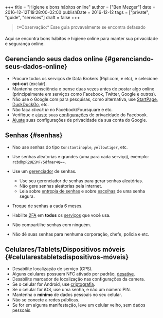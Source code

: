 +++
title = "Higiene e bons hábitos online"
author = ["Ben Mezger"]
date = 2016-12-12T19:28:00-02:00
publishDate = 2016-12-12
tags = ["private", "guide", "services"]
draft = false
+++

> ❗️\*Observação:\* Esse guia provavelmente se encontra defasado

Aqui se encontra bons hábitos e higiene online para manter sua
privacidade e segurança online.


## Gerenciando seus dados online {#gerenciando-seus-dados-online}

-   Procure todos os serviços de Data Brokers (Pipl.com, e etc), e selecione
    **opt-out** (excluir).
-   Mantenha consciência e pense duas vezes antes de postar algo online
    (principalmente em serviços como Facebook, Twitter, Google e outros).
-   Não use o Google.com para pesquisas, como alternativa, use [StartPage](https://www.startpage.com/),
    [DuckDuckGo](https://duckduckgo.com/), etc.
-   Não faça _check in_ no Facebook/Foursquare e etc.
-   Verifique e [ajuste](https://www.eff.org/deeplinks/2010/05/more-privacy-facebook-new-privacy-controls) suas [configurações](https://www.eff.org/deeplinks/2013/01/how-protect-your-privacy-facebooks-graph-search) de privacidade do Facebook.
-   [Ajuste](https://www.eff.org/deeplinks/2015/11/guide-google-account-privacy-settings-students) suas configurações de privacidade da sua conta do Google.


## Senhas {#senhas}

-   Nao use senhas do tipo `Constantinople`, `yellowtiger`, etc.
-   Use senhas aleatorias e grandes (uma para cada serviço), exemplo:
    `rcbdhpR2UE5MF/5dfmer4Q==`.
-   Use um [gerenciador](http://keepass.info/) de senhas.
    -   Use seu gerenciador de senhas para gerar senhas aleatórias.
    -   Não gere senhas aleátorias pela Internet.
    -   Leia sobre [entropia de senhas](https://www.explainxkcd.com/wiki/index.php/936:%5FPassword%5FStrength) e sobre [escolhas](https://www.schneier.com/blog/archives/2014/03/choosing%5Fsecure%5F1.html) de uma senha segura.

-   Troque de senhas a cada 6 meses.
-   Habilite [2FA](https://www.turnon2fa.com/) em **todos** os [serviços](https://twofactorauth.org/) que você usa.
-   Não compartilhe senhas com ninguém.
-   Não dê suas senhas para nenhuma corporação, chefe, polícia e etc.


## Celulares/Tablets/Dispositivos móveis {#celularestabletsdispositivos-móveis}

-   Desabilite localização de serviço (GPS).
-   Alguns celulares possuem NFC ativado por padrão, [desative](http://www.ghacks.net/2012/10/16/turn-off-nfc-on-your-android-phone-to-save-battery-and-make-it-more-secure/).
-   Desabilite marcador de localização nas configurações da camera.
-   Se o celular for Android, use [criptografia](http://www.howtogeek.com/141953/how-to-encrypt-your-android-phone-and-why-you-might-want-to/).
-   Se o celular for iOS, use uma senha, e não um número PIN.
-   Mantenha o **mínimo** de dados pessoais no seu celular.
-   Nāo se conecte a redes públicas.
-   Se for em alguma manifestação, leve um celular velho, sem dados
    pessoais.
